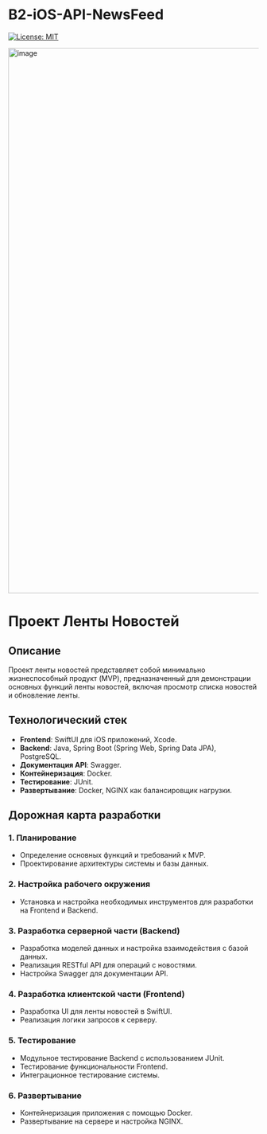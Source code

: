 # B2-iOS-API-NewsFeed
[![License: MIT](https://img.shields.io/badge/License-MIT-yellow.svg)](https://github.com/safroalex/B1-PostgreSQLAutoServiceERP/blob/main/LICENSE)


<!-- https://whimsical.com/c4-model-for-ios-app-with-java-backend-TfVUnyFGDf7ojWucZ39EJR] -->
<img width="1096" alt="image" src="https://github.com/safroalex/B2-iOS-API-NewsFeed/assets/105920089/e306b113-bb4c-4bb7-ae26-5795854eb248">


# Проект Ленты Новостей

## Описание
Проект ленты новостей представляет собой минимально жизнеспособный продукт (MVP), предназначенный для демонстрации основных функций ленты новостей, включая просмотр списка новостей и обновление ленты.

## Технологический стек
- **Frontend**: SwiftUI для iOS приложений, Xcode.
- **Backend**: Java, Spring Boot (Spring Web, Spring Data JPA), PostgreSQL.
- **Документация API**: Swagger.
- **Контейнеризация**: Docker.
- **Тестирование**: JUnit.
- **Развертывание**: Docker, NGINX как балансировщик нагрузки.

## Дорожная карта разработки

### 1. Планирование
- Определение основных функций и требований к MVP.
- Проектирование архитектуры системы и базы данных.

### 2. Настройка рабочего окружения
- Установка и настройка необходимых инструментов для разработки на Frontend и Backend.

### 3. Разработка серверной части (Backend)
- Разработка моделей данных и настройка взаимодействия с базой данных.
- Реализация RESTful API для операций с новостями.
- Настройка Swagger для документации API.

### 4. Разработка клиентской части (Frontend)
- Разработка UI для ленты новостей в SwiftUI.
- Реализация логики запросов к серверу.

### 5. Тестирование
- Модульное тестирование Backend с использованием JUnit.
- Тестирование функциональности Frontend.
- Интеграционное тестирование системы.

### 6. Развертывание
- Контейнеризация приложения с помощью Docker.
- Развертывание на сервере и настройка NGINX.
